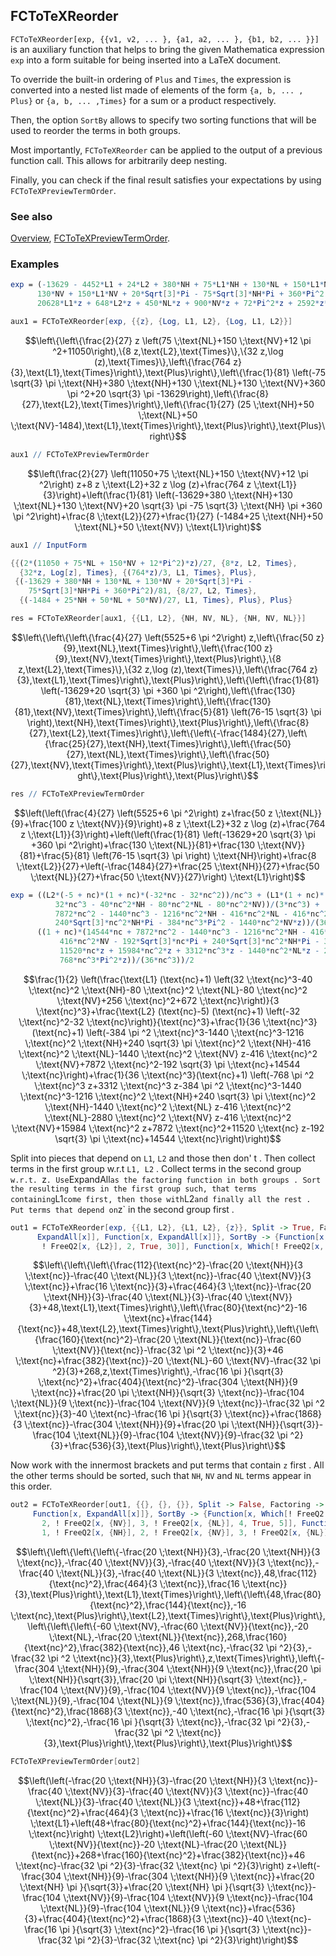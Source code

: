 ## FCToTeXReorder

`FCToTeXReorder[exp, {{v1, v2, ... }, {a1, a2, ... }, {b1, b2, ... }}]` is an auxiliary function that helps to bring the given Mathematica expression `exp` into a form suitable for being inserted into a LaTeX document.

To override the built-in ordering of `Plus` and `Times`, the expression is converted into a nested list made of elements of the form `{a, b, ... , Plus}` or `{a, b, ... ,Times}` for a sum or a product respectively.

Then, the option `SortBy` allows to specify two sorting functions that will be used to reorder the terms in both groups.

Most importantly, `FCToTeXReorder` can be  applied to the output of a previous function call. This allows for arbitrarily deep nesting.

Finally, you can check if the final result satisfies your expectations by using `FCToTeXPreviewTermOrder`.

### See also

[Overview](Extra/FeynCalc.md), [FCToTeXPreviewTermOrder](FCToTeXPreviewTermOrder.md).

### Examples

```mathematica
exp = (-13629 - 4452*L1 + 24*L2 + 380*NH + 75*L1*NH + 130*NL + 150*L1*NL + 
      130*NV + 150*L1*NV + 20*Sqrt[3]*Pi - 75*Sqrt[3]*NH*Pi + 360*Pi^2 + 66300*z + 
      20628*L1*z + 648*L2*z + 450*NL*z + 900*NV*z + 72*Pi^2*z + 2592*z*Log[z])/81;
```

```mathematica
aux1 = FCToTeXReorder[exp, {{z}, {Log, L1, L2}, {Log, L1, L2}}]
```

$$\left\{\left\{\frac{2}{27} z \left(75 \;\text{NL}+150 \;\text{NV}+12 \pi ^2+11050\right),\{8 z,\text{L2},\text{Times}\},\{32 z,\log (z),\text{Times}\},\left\{\frac{764 z}{3},\text{L1},\text{Times}\right\},\text{Plus}\right\},\left\{\frac{1}{81} \left(-75 \sqrt{3} \pi  \;\text{NH}+380 \;\text{NH}+130 \;\text{NL}+130 \;\text{NV}+360 \pi ^2+20 \sqrt{3} \pi -13629\right),\left\{\frac{8}{27},\text{L2},\text{Times}\right\},\left\{\frac{1}{27} (25 \;\text{NH}+50 \;\text{NL}+50 \;\text{NV}-1484),\text{L1},\text{Times}\right\},\text{Plus}\right\},\text{Plus}\right\}$$

```mathematica
aux1 // FCToTeXPreviewTermOrder
```

$$\left(\frac{2}{27} \left(11050+75 \;\text{NL}+150 \;\text{NV}+12 \pi ^2\right) z+8 z \;\text{L2}+32 z \log (z)+\frac{764 z \;\text{L1}}{3}\right)+\left(\frac{1}{81} \left(-13629+380 \;\text{NH}+130 \;\text{NL}+130 \;\text{NV}+20 \sqrt{3} \pi -75 \sqrt{3} \;\text{NH} \pi +360 \pi ^2\right)+\frac{8 \;\text{L2}}{27}+\frac{1}{27} (-1484+25 \;\text{NH}+50 \;\text{NL}+50 \;\text{NV}) \;\text{L1}\right)$$

```mathematica
aux1 // InputForm
```

```mathematica
{{(2*(11050 + 75*NL + 150*NV + 12*Pi^2)*z)/27, {8*z, L2, Times}, 
  {32*z, Log[z], Times}, {(764*z)/3, L1, Times}, Plus}, 
 {(-13629 + 380*NH + 130*NL + 130*NV + 20*Sqrt[3]*Pi - 
    75*Sqrt[3]*NH*Pi + 360*Pi^2)/81, {8/27, L2, Times}, 
  {(-1484 + 25*NH + 50*NL + 50*NV)/27, L1, Times}, Plus}, Plus}
```

```mathematica
res = FCToTeXReorder[aux1, {{L1, L2}, {NH, NV, NL}, {NH, NV, NL}}]
```

$$\left\{\left\{\left\{\frac{4}{27} \left(5525+6 \pi ^2\right) z,\left\{\frac{50 z}{9},\text{NL},\text{Times}\right\},\left\{\frac{100 z}{9},\text{NV},\text{Times}\right\},\text{Plus}\right\},\{8 z,\text{L2},\text{Times}\},\{32 z,\log (z),\text{Times}\},\left\{\frac{764 z}{3},\text{L1},\text{Times}\right\},\text{Plus}\right\},\left\{\left\{\frac{1}{81} \left(-13629+20 \sqrt{3} \pi +360 \pi ^2\right),\left\{\frac{130}{81},\text{NL},\text{Times}\right\},\left\{\frac{130}{81},\text{NV},\text{Times}\right\},\left\{\frac{5}{81} \left(76-15 \sqrt{3} \pi \right),\text{NH},\text{Times}\right\},\text{Plus}\right\},\left\{\frac{8}{27},\text{L2},\text{Times}\right\},\left\{\left\{-\frac{1484}{27},\left\{\frac{25}{27},\text{NH},\text{Times}\right\},\left\{\frac{50}{27},\text{NL},\text{Times}\right\},\left\{\frac{50}{27},\text{NV},\text{Times}\right\},\text{Plus}\right\},\text{L1},\text{Times}\right\},\text{Plus}\right\},\text{Plus}\right\}$$

```mathematica
res // FCToTeXPreviewTermOrder
```

$$\left(\left(\frac{4}{27} \left(5525+6 \pi ^2\right) z+\frac{50 z \;\text{NL}}{9}+\frac{100 z \;\text{NV}}{9}\right)+8 z \;\text{L2}+32 z \log (z)+\frac{764 z \;\text{L1}}{3}\right)+\left(\left(\frac{1}{81} \left(-13629+20 \sqrt{3} \pi +360 \pi ^2\right)+\frac{130 \;\text{NL}}{81}+\frac{130 \;\text{NV}}{81}+\frac{5}{81} \left(76-15 \sqrt{3} \pi \right) \;\text{NH}\right)+\frac{8 \;\text{L2}}{27}+\left(-\frac{1484}{27}+\frac{25 \;\text{NH}}{27}+\frac{50 \;\text{NL}}{27}+\frac{50 \;\text{NV}}{27}\right) \;\text{L1}\right)$$

```mathematica
exp = ((L2*(-5 + nc)*(1 + nc)*(-32*nc - 32*nc^2))/nc^3 + (L1*(1 + nc)*(672*nc + 256*nc^2 + 
          32*nc^3 - 40*nc^2*NH - 80*nc^2*NL - 80*nc^2*NV))/(3*nc^3) + ((1 + nc)*(14544*nc + 
          7872*nc^2 - 1440*nc^3 - 1216*nc^2*NH - 416*nc^2*NL - 416*nc^2*NV - 192*Sqrt[3]*nc*Pi + 
          240*Sqrt[3]*nc^2*NH*Pi - 384*nc^3*Pi^2 - 1440*nc^2*NV*z))/(36*nc^3) + 
      ((1 + nc)*(14544*nc + 7872*nc^2 - 1440*nc^3 - 1216*nc^2*NH - 416*nc^2*NL - 
           416*nc^2*NV - 192*Sqrt[3]*nc*Pi + 240*Sqrt[3]*nc^2*NH*Pi - 384*nc^3*Pi^2 + 
           11520*nc*z + 15984*nc^2*z + 3312*nc^3*z - 1440*nc^2*NL*z - 2880*nc^2*NV*z - 
           768*nc^3*Pi^2*z))/(36*nc^3))/2
```

$$\frac{1}{2} \left(\frac{\text{L1} (\text{nc}+1) \left(32 \;\text{nc}^3-40 \;\text{nc}^2 \;\text{NH}-80 \;\text{nc}^2 \;\text{NL}-80 \;\text{nc}^2 \;\text{NV}+256 \;\text{nc}^2+672 \;\text{nc}\right)}{3 \;\text{nc}^3}+\frac{\text{L2} (\text{nc}-5) (\text{nc}+1) \left(-32 \;\text{nc}^2-32 \;\text{nc}\right)}{\text{nc}^3}+\frac{1}{36 \;\text{nc}^3}(\text{nc}+1) \left(-384 \pi ^2 \;\text{nc}^3-1440 \;\text{nc}^3-1216 \;\text{nc}^2 \;\text{NH}+240 \sqrt{3} \pi  \;\text{nc}^2 \;\text{NH}-416 \;\text{nc}^2 \;\text{NL}-1440 \;\text{nc}^2 \;\text{NV} z-416 \;\text{nc}^2 \;\text{NV}+7872 \;\text{nc}^2-192 \sqrt{3} \pi  \;\text{nc}+14544 \;\text{nc}\right)+\frac{1}{36 \;\text{nc}^3}(\text{nc}+1) \left(-768 \pi ^2 \;\text{nc}^3 z+3312 \;\text{nc}^3 z-384 \pi ^2 \;\text{nc}^3-1440 \;\text{nc}^3-1216 \;\text{nc}^2 \;\text{NH}+240 \sqrt{3} \pi  \;\text{nc}^2 \;\text{NH}-1440 \;\text{nc}^2 \;\text{NL} z-416 \;\text{nc}^2 \;\text{NL}-2880 \;\text{nc}^2 \;\text{NV} z-416 \;\text{nc}^2 \;\text{NV}+15984 \;\text{nc}^2 z+7872 \;\text{nc}^2+11520 \;\text{nc} z-192 \sqrt{3} \pi  \;\text{nc}+14544 \;\text{nc}\right)\right)$$

Split into pieces that depend on `L1`, `L2` and those then don' t . Then collect terms in the first group w.r.t `L1, L2` . Collect terms in the second group `w.r.t. `z` . Use `ExpandAll` as the factoring function in both groups . Sort the resulting terms in the first group such, that terms containing `L1` come first, then those with `L2` and finally all the rest . Put terms that depend on `z` in the second group first .

```mathematica
out1 = FCToTeXReorder[exp, {{L1, L2}, {L1, L2}, {z}}, Split -> True, Factoring -> {Function[x, 
      ExpandAll[x]], Function[x, ExpandAll[x]]}, SortBy -> {Function[x, Which[! FreeQ2[x, {L1}], 1, 
       ! FreeQ2[x, {L2}], 2, True, 30]], Function[x, Which[! FreeQ2[x, {z}], 1, True, 3]]}]
```

$$\left\{\left\{\left\{\frac{112}{\text{nc}^2}-\frac{20 \;\text{NH}}{3 \;\text{nc}}-\frac{40 \;\text{NL}}{3 \;\text{nc}}-\frac{40 \;\text{NV}}{3 \;\text{nc}}+\frac{16 \;\text{nc}}{3}+\frac{464}{3 \;\text{nc}}-\frac{20 \;\text{NH}}{3}-\frac{40 \;\text{NL}}{3}-\frac{40 \;\text{NV}}{3}+48,\text{L1},\text{Times}\right\},\left\{\frac{80}{\text{nc}^2}-16 \;\text{nc}+\frac{144}{\text{nc}}+48,\text{L2},\text{Times}\right\},\text{Plus}\right\},\left\{\left\{\frac{160}{\text{nc}^2}-\frac{20 \;\text{NL}}{\text{nc}}-\frac{60 \;\text{NV}}{\text{nc}}-\frac{32 \pi ^2 \;\text{nc}}{3}+46 \;\text{nc}+\frac{382}{\text{nc}}-20 \;\text{NL}-60 \;\text{NV}-\frac{32 \pi ^2}{3}+268,z,\text{Times}\right\},-\frac{16 \pi }{\sqrt{3} \;\text{nc}^2}+\frac{404}{\text{nc}^2}-\frac{304 \;\text{NH}}{9 \;\text{nc}}+\frac{20 \pi  \;\text{NH}}{\sqrt{3} \;\text{nc}}-\frac{104 \;\text{NL}}{9 \;\text{nc}}-\frac{104 \;\text{NV}}{9 \;\text{nc}}-\frac{32 \pi ^2 \;\text{nc}}{3}-40 \;\text{nc}-\frac{16 \pi }{\sqrt{3} \;\text{nc}}+\frac{1868}{3 \;\text{nc}}-\frac{304 \;\text{NH}}{9}+\frac{20 \pi  \;\text{NH}}{\sqrt{3}}-\frac{104 \;\text{NL}}{9}-\frac{104 \;\text{NV}}{9}-\frac{32 \pi ^2}{3}+\frac{536}{3},\text{Plus}\right\},\text{Plus}\right\}$$

Now work with the innermost brackets and put terms that contain `z` first . All the other terms should be sorted, such that `NH`, `NV` and `NL` terms appear in this order.

```mathematica
out2 = FCToTeXReorder[out1, {{}, {}, {}}, Split -> False, Factoring -> {Function[x, ExpandAll[x]], 
     Function[x, ExpandAll[x]]}, SortBy -> {Function[x, Which[! FreeQ2[x, {z}], 1, ! FreeQ2[x, {NH}], 
       2, ! FreeQ2[x, {NV}], 3, ! FreeQ2[x, {NL}], 4, True, 5]], Function[x, Which[! FreeQ2[x, {z}], 
       1, ! FreeQ2[x, {NH}], 2, ! FreeQ2[x, {NV}], 3, ! FreeQ2[x, {NL}], 4, True, 5]]}]
```

$$\left\{\left\{\left\{\left\{-\frac{20 \;\text{NH}}{3},-\frac{20 \;\text{NH}}{3 \;\text{nc}},-\frac{40 \;\text{NV}}{3},-\frac{40 \;\text{NV}}{3 \;\text{nc}},-\frac{40 \;\text{NL}}{3},-\frac{40 \;\text{NL}}{3 \;\text{nc}},48,\frac{112}{\text{nc}^2},\frac{464}{3 \;\text{nc}},\frac{16 \;\text{nc}}{3},\text{Plus}\right\},\text{L1},\text{Times}\right\},\left\{\left\{48,\frac{80}{\text{nc}^2},\frac{144}{\text{nc}},-16 \;\text{nc},\text{Plus}\right\},\text{L2},\text{Times}\right\},\text{Plus}\right\},\left\{\left\{\left\{-60 \;\text{NV},-\frac{60 \;\text{NV}}{\text{nc}},-20 \;\text{NL},-\frac{20 \;\text{NL}}{\text{nc}},268,\frac{160}{\text{nc}^2},\frac{382}{\text{nc}},46 \;\text{nc},-\frac{32 \pi ^2}{3},-\frac{32 \pi ^2 \;\text{nc}}{3},\text{Plus}\right\},z,\text{Times}\right\},\left\{-\frac{304 \;\text{NH}}{9},-\frac{304 \;\text{NH}}{9 \;\text{nc}},\frac{20 \pi  \;\text{NH}}{\sqrt{3}},\frac{20 \pi  \;\text{NH}}{\sqrt{3} \;\text{nc}},-\frac{104 \;\text{NV}}{9},-\frac{104 \;\text{NV}}{9 \;\text{nc}},-\frac{104 \;\text{NL}}{9},-\frac{104 \;\text{NL}}{9 \;\text{nc}},\frac{536}{3},\frac{404}{\text{nc}^2},\frac{1868}{3 \;\text{nc}},-40 \;\text{nc},-\frac{16 \pi }{\sqrt{3} \;\text{nc}^2},-\frac{16 \pi }{\sqrt{3} \;\text{nc}},-\frac{32 \pi ^2}{3},-\frac{32 \pi ^2 \;\text{nc}}{3},\text{Plus}\right\},\text{Plus}\right\},\text{Plus}\right\}$$

```mathematica
FCToTeXPreviewTermOrder[out2]
```

$$\left(\left(-\frac{20 \;\text{NH}}{3}-\frac{20 \;\text{NH}}{3 \;\text{nc}}-\frac{40 \;\text{NV}}{3}-\frac{40 \;\text{NV}}{3 \;\text{nc}}-\frac{40 \;\text{NL}}{3}-\frac{40 \;\text{NL}}{3 \;\text{nc}}+48+\frac{112}{\text{nc}^2}+\frac{464}{3 \;\text{nc}}+\frac{16 \;\text{nc}}{3}\right) \;\text{L1}+\left(48+\frac{80}{\text{nc}^2}+\frac{144}{\text{nc}}-16 \;\text{nc}\right) \;\text{L2}\right)+\left(\left(-60 \;\text{NV}-\frac{60 \;\text{NV}}{\text{nc}}-20 \;\text{NL}-\frac{20 \;\text{NL}}{\text{nc}}+268+\frac{160}{\text{nc}^2}+\frac{382}{\text{nc}}+46 \;\text{nc}-\frac{32 \pi ^2}{3}-\frac{32 \;\text{nc} \pi ^2}{3}\right) z+\left(-\frac{304 \;\text{NH}}{9}-\frac{304 \;\text{NH}}{9 \;\text{nc}}+\frac{20 \;\text{NH} \pi }{\sqrt{3}}+\frac{20 \;\text{NH} \pi }{\sqrt{3} \;\text{nc}}-\frac{104 \;\text{NV}}{9}-\frac{104 \;\text{NV}}{9 \;\text{nc}}-\frac{104 \;\text{NL}}{9}-\frac{104 \;\text{NL}}{9 \;\text{nc}}+\frac{536}{3}+\frac{404}{\text{nc}^2}+\frac{1868}{3 \;\text{nc}}-40 \;\text{nc}-\frac{16 \pi }{\sqrt{3} \;\text{nc}^2}-\frac{16 \pi }{\sqrt{3} \;\text{nc}}-\frac{32 \pi ^2}{3}-\frac{32 \;\text{nc} \pi ^2}{3}\right)\right)$$